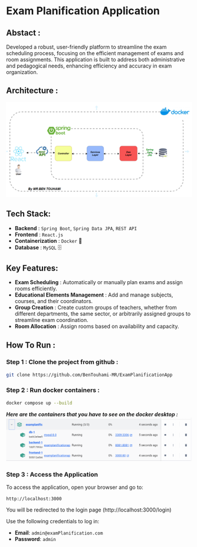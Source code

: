 # Exam Planification Application

## Abstact :

Developed a robust, user-friendly platform to streamline the exam scheduling process, focusing on the efficient 
management of exams and room assignments. This application is built
to address both administrative and pedagogical needs, enhancing efficiency and accuracy in exam organization.

## Architecture :
![architecture](images/architecture.png)
 
## Tech Stack:
- **Backend** : `Spring Boot`, `Spring Data JPA`, `REST API`
- **Frontend** : `React.js`
- **Containerization** : `Docker` 🐳
- **Database** : `MySQL` 🗄️

## Key Features:
- **Exam Scheduling** : Automatically or manually plan exams and assign rooms efficiently.
- **Educational Elements Management** : Add and manage subjects, courses, and their coordinators.
- **Group Creation** : Create custom groups of teachers, whether from different departments, the same sector, or arbitrarily assigned groups to streamline exam coordination.
- **Room Allocation** : Assign rooms based on availability and capacity.

## How To Run :

### Step 1 : Clone the project from github :

```bash 
git clone https://github.com/BenTouhami-MR/ExamPlanificationApp
 ```

### Step 2 : Run docker containers : 

```bash 
docker compose up --build
 ```

***Here are the containers that you have to see on the docker desktop :***
![containers](images/containers.png)


### Step 3 : Access the Application
To access the application, open your browser and go to:

```
http://localhost:3000
```

You will be redirected to the login page (http://localhost:3000/login)

Use the following credentials to log in:

- **Email**: `admin@examPlanification.com`
- **Password**: `admin`
<br/>
<br/>

